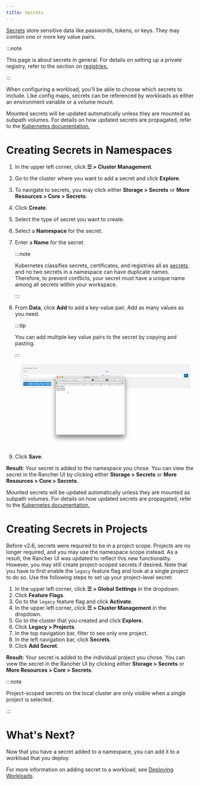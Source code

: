 ```yaml
---
title: Secrets
---
```


[Secrets](https://kubernetes.io/docs/concepts/configuration/secret/#overview-of-secrets) store sensitive data like passwords, tokens, or keys. They may contain one or more key value pairs.

:::note

This page is about secrets in general. For details on setting up a private registry, refer to the section on [registries.](kubernetes-and-docker-registries.md)

:::

When configuring a workload, you'll be able to choose which secrets to include. Like config maps, secrets can be referenced by workloads as either an environment variable or a volume mount.

Mounted secrets will be updated automatically unless they are mounted as subpath volumes. For details on how updated secrets are propagated, refer to the [Kubernetes documentation.](https://kubernetes.io/docs/concepts/configuration/secret/#mounted-secrets-are-updated-automatically)

# Creating Secrets in Namespaces

1. In the upper left corner, click **☰ > Cluster Management**.
1. Go to the cluster where you want to add a secret and click **Explore**.
1. To navigate to secrets, you may click either **Storage > Secrets** or **More Resources > Core > Secrets**.
1. Click **Create**.
1. Select the type of secret you want to create.
1. Select a **Namespace** for the secret.
1. Enter a **Name** for the secret.

    :::note

    Kubernetes classifies secrets, certificates, and registries all as [secrets](https://kubernetes.io/docs/concepts/configuration/secret/), and no two secrets in a namespace can have duplicate names. Therefore, to prevent conflicts, your secret must have a unique name among all secrets within your workspace.

    :::

1. From **Data**, click **Add** to add a key-value pair. Add as many values as you need.

    :::tip

    You can add multiple key value pairs to the secret by copying and pasting.

    :::

    ![](/img/bulk-key-values.gif)

1. Click **Save**.

**Result:** Your secret is added to the namespace you chose. You can view the secret in the Rancher UI by clicking either **Storage > Secrets** or **More Resources > Core > Secrets**.

Mounted secrets will be updated automatically unless they are mounted as subpath volumes. For details on how updated secrets are propagated, refer to the [Kubernetes documentation.](https://kubernetes.io/docs/concepts/configuration/secret/#mounted-secrets-are-updated-automatically)


# Creating Secrets in Projects

Before v2.6, secrets were required to be in a project scope. Projects are no longer required, and you may use the namespace scope instead. As a result, the Rancher UI was updated to reflect this new functionality. However, you may still create project-scoped secrets if desired. Note that you have to first enable the `legacy` feature flag and look at a single project to do so. Use the following steps to set up your project-level secret:

1. In the upper left corner, click **☰ > Global Settings** in the dropdown.
1. Click **Feature Flags**.
1. Go to the `legacy` feature flag and click **Activate**.
1. In the upper left corner, click **☰ > Cluster Management** in the dropdown.
1. Go to the cluster that you created and click **Explore.**
1. Click **Legacy > Projects**.
1. In the top navigation bar, filter to see only one project.
1. In the left navigation bar, click **Secrets**.
1. Click **Add Secret**.

**Result:** Your secret is added to the individual project you chose. You can view the secret in the Rancher UI by clicking either **Storage > Secrets** or **More Resources > Core > Secrets**.

:::note

Project-scoped secrets on the local cluster are only visible when a single project is selected.

:::

# What's Next?

Now that you have a secret added to a namespace, you can add it to a workload that you deploy.

For more information on adding secret to a workload, see [Deploying Workloads](workloads-and-pods/deploy-workloads.md).
